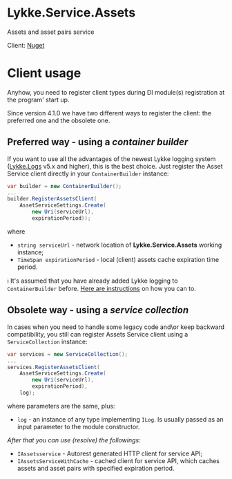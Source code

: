 # Lykke.Service.Assets

Assets and asset pairs service

Client: [Nuget](https://www.nuget.org/packages/Lykke.Service.Assets.Client/)

# Client usage

Anyhow, you need to register client types during DI module(s) registration at the program' start up.

Since version 4.1.0 we have two different ways to register the client: the preferred one and the obsolete one.

## Preferred way - using a *container builder*

If you want to use all the advantages of the newest Lykke logging system ([Lykke.Logs](https://github.com/LykkeCity/Lykke.Logs) v5.x and higher), this is the best choice.
Just register the Asset Service client directly in your `ContainerBuilder` instance:

```cs
var builder = new ContainerBuilder();
...
builder.RegisterAssetsClient(
	AssetServiceSettings.Create(
		new Uri(serviceUrl),
		expirationPeriod));
```
where 
* `string serviceUrl` - network location of **Lykke.Service.Assets** working instance;
* `TimeSpan expirationPeriod` - local (client) assets cache expiration time period.

:information_source: It's assumed that you have already added Lykke logging to `ContainerBuilder` before. [Here are instructions](https://github.com/LykkeCity/Lykke.Logs/blob/master/README.md) on how you can to.

## Obsolete way - using a *service collection*

In cases when you need to handle some legacy code and\or keep backward compatibility, you still can register Assets Service client using a `ServiceCollection` instance:

```cs
var services = new ServiceCollection();
...
services.RegisterAssetsClient(
	AssetServiceSettings.Create(
		new Uri(serviceUrl), 
		expirationPeriod),
	log);
```

where parameters are the same, plus:
* `log` - an instance of any type implementing `ILog`. Is usually passed as an input parameter to the module constructor.


_After that you can use (resolve) the followings:_

* `IAssetsservice` - Autorest generated HTTP client for service API;
* `IAssetsServiceWithCache` - cached client for service API, which caches assets and asset pairs with specified expiration period.
